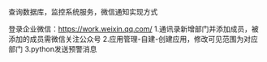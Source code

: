 查询数据库，监控系统服务，微信通知实现方式

登录企业微信：https://work.weixin.qq.com/
1.通讯录新增部门并添加成员，被添加的成员需微信关注公众号
2.应用管理-自建-创建应用，修改可见范围为对应部门
3.python发送预警消息
